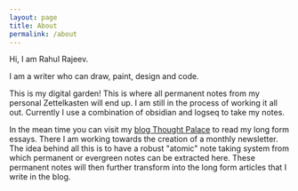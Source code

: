 ```yaml
---
layout: page
title: About
permalink: /about
---
```


Hi, I am Rahul Rajeev.

I am a writer who can draw, paint, design and code.

This is my digital garden! This is where all permanent notes from my personal Zettelkasten will end up. I am still in the process of working it all out. Currently I use a combination of obsidian and logseq to take my notes. 

In the mean time you can visit my [blog Thought Palace](https:/blog.rahulrajeev.net) to read my long form essays. There I am working towards the creation of a monthly newsletter. The idea behind all this is to have a robust "atomic" note taking system from which permanent or evergreen notes can be extracted here. These permanent notes will then further transform into the long form articles that I write in the blog.
